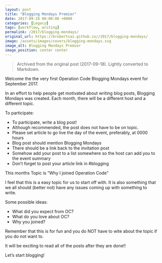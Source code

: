 ```yaml
---
layout: post
title: "Blogging Mondays Premier"
date: 2017-09-18 00:00:00 +0000
categories: [Legacy]
tags: [workflow, writing]
permalink: /2017/blogging-mondays/
original_url: https://brobertsaz.github.io//2017/blogging-mondays/
image: /assets/images/covers/blogging-mondays.svg
image_alt: Blogging Mondays Premier
image_position: center center
---
```


> Archived from the original post (2017-09-18). Lightly converted to Markdown.

Welcome the the very first Operation Code Blogging Mondays event for September 2017.

In an effort to help people get motivated about writing blog posts, Blogging Mondays was created.  Each month, there will be a different host and a different topic.

To participate:

- To participate, write a blog post!
- Although recommended, the post does not have to be on topic.
- Please set article to go live the day of the event, preferably, at 0000 hours
- Blog post should mention Blogging Mondays
- There should be a link back to the invitation post
- Somehow add your post to a list somewhere so the host can add you to the event summary
- Don’t forget to post your article link in #blogging

This months Topic is “Why I joined Operation Code”

I feel that this is a easy topic for us to start off with.  It is also something that we all should (better not) have any issues coming up with something to write.

Some possible ideas:

- What did you expect from OC?
- What do you love about OC?
- Why you joined?

Remember that this is for fun and you do NOT have to wite about the topic if you do not want to.

It will be exciting to read all of the posts after they are done!!

Let’s start blogging!

